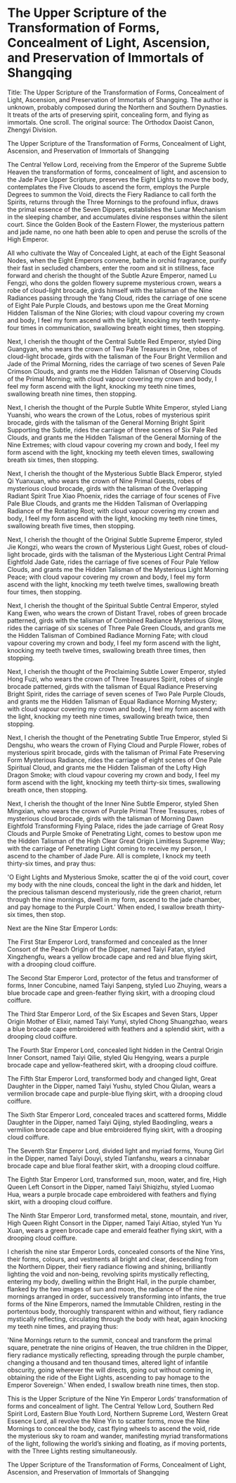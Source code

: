 # The Upper Scripture of the Transformation of Forms, Concealment of Light, Ascension, and Preservation of Immortals of Shangqing

Title: The Upper Scripture of the Transformation of Forms, Concealment of Light, Ascension, and Preservation of Immortals of Shangqing. The author is unknown, probably composed during the Northern and Southern Dynasties. It treats of the arts of preserving spirit, concealing form, and flying as immortals. One scroll. The original source: The Orthodox Daoist Canon, Zhengyi Division.

The Upper Scripture of the Transformation of Forms, Concealment of Light, Ascension, and Preservation of Immortals of Shangqing

The Central Yellow Lord, receiving from the Emperor of the Supreme Subtle Heaven the transformation of forms, concealment of light, and ascension to the Jade Pure Upper Scripture, preserves the Eight Lights to move the body, contemplates the Five Clouds to ascend the form, employs the Purple Degrees to summon the Void, directs the Fiery Radiance to call forth the Spirits, returns through the Three Mornings to the profound influx, draws the primal essence of the Seven Dippers, establishes the Lunar Mechanism in the sleeping chamber, and accumulates divine responses within the silent court. Since the Golden Book of the Eastern Flower, the mysterious pattern and jade name, no one hath been able to open and peruse the scrolls of the High Emperor.

All who cultivate the Way of Concealed Light, at each of the Eight Seasonal Nodes, when the Eight Emperors convene, bathe in orchid fragrance, purify their fast in secluded chambers, enter the room and sit in stillness, face forward and cherish the thought of the Subtle Azure Emperor, named Lu Fengzi, who dons the golden flowery supreme mysterious crown, wears a robe of cloud-light brocade, girds himself with the talisman of the Nine Radiances passing through the Yang Cloud, rides the carriage of one scene of Eight Pale Purple Clouds, and bestows upon me the Great Morning Hidden Talisman of the Nine Glories; with cloud vapour covering my crown and body, I feel my form ascend with the light, knocking my teeth twenty-four times in communication, swallowing breath eight times, then stopping.

Next, I cherish the thought of the Central Subtle Red Emperor, styled Ding Guangyan, who wears the crown of Two Pale Treasures in One, robes of cloud-light brocade, girds with the talisman of the Four Bright Vermilion and Jade of the Primal Morning, rides the carriage of two scenes of Seven Pale Crimson Clouds, and grants me the Hidden Talisman of Observing Clouds of the Primal Morning; with cloud vapour covering my crown and body, I feel my form ascend with the light, knocking my teeth nine times, swallowing breath nine times, then stopping.

Next, I cherish the thought of the Purple Subtle White Emperor, styled Liang Yuanshi, who wears the crown of the Lotus, robes of mysterious spirit brocade, girds with the talisman of the General Morning Bright Spirit Supporting the Subtle, rides the carriage of three scenes of Six Pale Red Clouds, and grants me the Hidden Talisman of the General Morning of the Nine Extremes; with cloud vapour covering my crown and body, I feel my form ascend with the light, knocking my teeth eleven times, swallowing breath six times, then stopping.

Next, I cherish the thought of the Mysterious Subtle Black Emperor, styled Qi Yuanxuan, who wears the crown of Nine Primal Guests, robes of mysterious cloud brocade, girds with the talisman of the Overlapping Radiant Spirit True Xiao Phoenix, rides the carriage of four scenes of Five Pale Blue Clouds, and grants me the Hidden Talisman of Overlapping Radiance of the Rotating Root; with cloud vapour covering my crown and body, I feel my form ascend with the light, knocking my teeth nine times, swallowing breath five times, then stopping.

Next, I cherish the thought of the Original Subtle Supreme Emperor, styled Jie Kongzi, who wears the crown of Mysterious Light Guest, robes of cloud-light brocade, girds with the talisman of the Mysterious Light Central Primal Eightfold Jade Gate, rides the carriage of five scenes of Four Pale Yellow Clouds, and grants me the Hidden Talisman of the Mysterious Light Morning Peace; with cloud vapour covering my crown and body, I feel my form ascend with the light, knocking my teeth twelve times, swallowing breath four times, then stopping.

Next, I cherish the thought of the Spiritual Subtle Central Emperor, styled Kang Ewen, who wears the crown of Distant Travel, robes of green brocade patterned, girds with the talisman of Combined Radiance Mysterious Glow, rides the carriage of six scenes of Three Pale Green Clouds, and grants me the Hidden Talisman of Combined Radiance Morning Fate; with cloud vapour covering my crown and body, I feel my form ascend with the light, knocking my teeth twelve times, swallowing breath three times, then stopping.

Next, I cherish the thought of the Proclaiming Subtle Lower Emperor, styled Hong Fuzi, who wears the crown of Three Treasures Spirit, robes of single brocade patterned, girds with the talisman of Equal Radiance Preserving Bright Spirit, rides the carriage of seven scenes of Two Pale Purple Clouds, and grants me the Hidden Talisman of Equal Radiance Morning Mystery; with cloud vapour covering my crown and body, I feel my form ascend with the light, knocking my teeth nine times, swallowing breath twice, then stopping.

Next, I cherish the thought of the Penetrating Subtle True Emperor, styled Si Dengshu, who wears the crown of Flying Cloud and Purple Flower, robes of mysterious spirit brocade, girds with the talisman of Primal Fate Preserving Form Mysterious Radiance, rides the carriage of eight scenes of One Pale Spiritual Cloud, and grants me the Hidden Talisman of the Lofty High Dragon Smoke; with cloud vapour covering my crown and body, I feel my form ascend with the light, knocking my teeth thirty-six times, swallowing breath once, then stopping.

Next, I cherish the thought of the Inner Nine Subtle Emperor, styled Shen Mingxian, who wears the crown of Purple Primal Three Treasures, robes of mysterious cloud brocade, girds with the talisman of Morning Dawn Eightfold Transforming Flying Palace, rides the jade carriage of Great Rosy Clouds and Purple Smoke of Penetrating Light, comes to bestow upon me the Hidden Talisman of the High Clear Great Origin Limitless Supreme Way; with the carriage of Penetrating Light coming to receive my person, I ascend to the chamber of Jade Pure. All is complete, I knock my teeth thirty-six times, and pray thus:

'O Eight Lights and Mysterious Smoke, scatter the qi of the void court, cover my body with the nine clouds, conceal the light in the dark and hidden, let the precious talisman descend mysteriously, ride the green chariot, return through the nine mornings, dwell in my form, ascend to the jade chamber, and pay homage to the Purple Court.' When ended, I swallow breath thirty-six times, then stop.

Next are the Nine Star Emperor Lords:

The First Star Emperor Lord, transformed and concealed as the Inner Consort of the Peach Origin of the Dipper, named Taiyi Fatan, styled Xingzhengfu, wears a yellow brocade cape and red and blue flying skirt, with a drooping cloud coiffure.

The Second Star Emperor Lord, protector of the fetus and transformer of forms, Inner Concubine, named Taiyi Sanpeng, styled Luo Zhuying, wears a blue brocade cape and green-feather flying skirt, with a drooping cloud coiffure.

The Third Star Emperor Lord, of the Six Escapes and Seven Stars, Upper Origin Mother of Elixir, named Taiyi Yunyi, styled Chong Shuangzhao, wears a blue brocade cape embroidered with feathers and a splendid skirt, with a drooping cloud coiffure.

The Fourth Star Emperor Lord, concealed light hidden in the Central Origin Inner Consort, named Taiyi Qilie, styled Qiu Hengying, wears a purple brocade cape and yellow-feathered skirt, with a drooping cloud coiffure.

The Fifth Star Emperor Lord, transformed body and changed light, Great Daughter in the Dipper, named Taiyi Yushu, styled Chou Qiulan, wears a vermilion brocade cape and purple-blue flying skirt, with a drooping cloud coiffure.

The Sixth Star Emperor Lord, concealed traces and scattered forms, Middle Daughter in the Dipper, named Taiyi Qijing, styled Baodingling, wears a vermilion brocade cape and blue embroidered flying skirt, with a drooping cloud coiffure.

The Seventh Star Emperor Lord, divided light and myriad forms, Young Girl in the Dipper, named Taiyi Douyi, styled Tianfanshu, wears a cinnabar brocade cape and blue floral feather skirt, with a drooping cloud coiffure.

The Eighth Star Emperor Lord, transformed sun, moon, water, and fire, High Queen Left Consort in the Dipper, named Taiyi Shiqizhu, styled Luomao Hua, wears a purple brocade cape embroidered with feathers and flying skirt, with a drooping cloud coiffure.

The Ninth Star Emperor Lord, transformed metal, stone, mountain, and river, High Queen Right Consort in the Dipper, named Taiyi Aitiao, styled Yun Yu Xuan, wears a green brocade cape and emerald feather flying skirt, with a drooping cloud coiffure.

I cherish the nine star Emperor Lords, concealed consorts of the Nine Yins, their forms, colours, and vestments all bright and clear, descending from the Northern Dipper, their fiery radiance flowing and shining, brilliantly lighting the void and non-being, revolving spirits mystically reflecting, entering my body, dwelling within the Bright Hall, in the purple chamber, flanked by the two images of sun and moon, the radiance of the nine mornings arranged in order, successively transforming into infants, the true forms of the Nine Emperors, named the Immutable Children, resting in the portentous body, thoroughly transparent within and without, fiery radiance mystically reflecting, circulating through the body with heat, again knocking my teeth nine times, and praying thus:

'Nine Mornings return to the summit, conceal and transform the primal square, penetrate the nine origins of Heaven, the true children in the Dipper, fiery radiance mystically reflecting, spreading through the purple chamber, changing a thousand and ten thousand times, altered light of infantile obscurity, going wherever the will directs, going out without coming in, obtaining the ride of the Eight Lights, ascending to pay homage to the Emperor Sovereign.' When ended, I swallow breath nine times, then stop.

This is the Upper Scripture of the Nine Yin Emperor Lords’ transformation of forms and concealment of light. The Central Yellow Lord, Southern Red Spirit Lord, Eastern Blue Youth Lord, Northern Supreme Lord, Western Great Essence Lord, all revolve the Nine Yin to scatter forms, move the Nine Mornings to conceal the body, cast flying wheels to ascend the void, ride the mysterious sky to roam and wander, manifesting myriad transformations of the light, following the world’s sinking and floating, as if moving portents, with the Three Lights resting simultaneously.

The Upper Scripture of the Transformation of Forms, Concealment of Light, Ascension, and Preservation of Immortals of Shangqing
